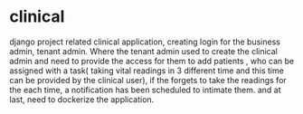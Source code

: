 # clinical
django project related clinical application, creating login for the business admin, tenant admin.
Where the tenant admin used to create the clinical admin and need to provide the access for them to add patients , who can be assigned with a task( taking vital readings in 3 different time and this time can be provided by the clinical user),
if the forgets to take the readings for the each time, a notification has been scheduled to intimate them.
and at last, need to dockerize the application.
